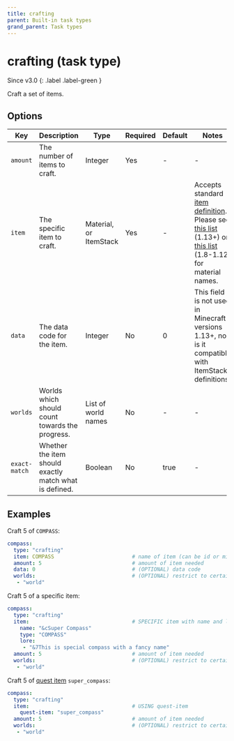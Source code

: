 ```yaml
---
title: crafting
parent: Built-in task types
grand_parent: Task types
---
```


# crafting (task type)

Since v3.0
{: .label .label-green }

Craft a set of items.

## Options

| Key           | Description                                            | Type                   | Required | Default | Notes                                                                                                                                                                                                                                                                        |
|---------------|--------------------------------------------------------|------------------------|----------|---------|------------------------------------------------------------------------------------------------------------------------------------------------------------------------------------------------------------------------------------------------------------------------------|
| `amount`      | The number of items to craft.                          | Integer                | Yes      | \-      | \-                                                                                                                                                                                                                                                                           |
| `item`        | The specific item to craft.                            | Material, or ItemStack | Yes      | \-      | Accepts standard [item definition](../configuration/defining-items). Please see [this list](https://hub.spigotmc.org/javadocs/bukkit/org/bukkit/Material.html) (1.13+) or [this list](https://helpch.at/docs/1.12.2/org/bukkit/Material.html) (1.8-1.12) for material names. |
| `data`        | The data code for the item.                            | Integer                | No       | 0       | This field is not used in Minecraft versions 1.13+, nor is it compatible with ItemStack definitions.                                                                                                                                                                         |
| `worlds`      | Worlds which should count towards the progress.        | List of world names    | No       | \-      | \-                                                                                                                                                                                                                                                                           |
| `exact-match` | Whether the item should exactly match what is defined. | Boolean                | No       | true    | \-                                                                                                                                                                                                                                                                           |

## Examples

Craft 5 of `COMPASS`:

``` yaml
compass:
  type: "crafting"
  item: COMPASS                         # name of item (can be id or minecraft name)
  amount: 5                             # amount of item needed
  data: 0                               # (OPTIONAL) data code
  worlds:                               # (OPTIONAL) restrict to certain worlds
   - "world"
```

Craft 5 of a specific item:

``` yaml
compass:
  type: "crafting"
  item:                                 # SPECIFIC item with name and lore
    name: "&cSuper Compass"
    type: "COMPASS"
    lore:
     - "&7This is special compass with a fancy name"
  amount: 5                             # amount of item needed
  worlds:                               # (OPTIONAL) restrict to certain worlds
   - "world"
```

Craft 5 of [quest item](../configuration/defining-items#quest-items)
`super_compass`:

``` yaml
compass:
  type: "crafting"
  item:                                 # USING quest-item
    quest-item: "super_compass"
  amount: 5                             # amount of item needed
  worlds:                               # (OPTIONAL) restrict to certain worlds
   - "world"
```
